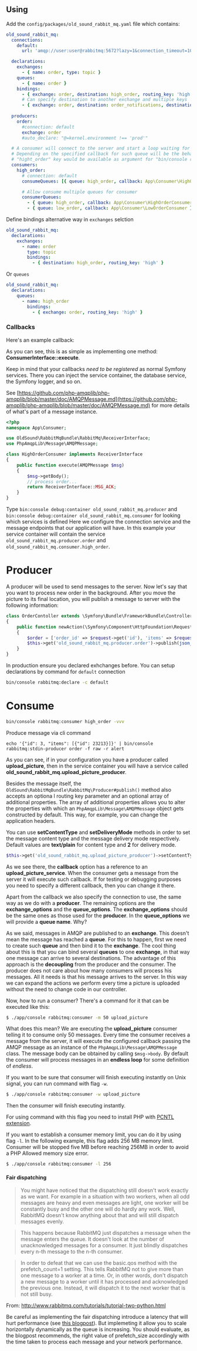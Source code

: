 ## Using ##

Add the `config/packages/old_sound_rabbit_mq.yaml` file which contains:

```yaml
old_sound_rabbit_mq:
  connections:
    default:
      url: 'amqp://user:user@rabbitmq:5672?lazy=1&connection_timeout=10'

  declarations:
    exchanges:
      - { name: order, type: topic }
    queues:
      - { name: order }
    bindings:
      - { exchange: order, destination: high_order, routing_key: 'high' }
      # Can specify destination to another exchange and multiple keys
      - { exchange: order, destination: order_notifications, destination_is_exchange: true, routing_keys: ['high', 'middle'] }
  
  producers:
    order:
      #connection: default
      exchange: order
      #auto_declare: "@=kernel.environment !== 'prod'"

  # A consumer will connect to the server and start a loop waiting for incoming messages to process.
  # Depending on the specified callback for such queue will be the behavior it will have.
  # "hight_order" key would be available as argument for "bin/console rabbitmq:consumer" command
  consumers:
    high_order:
      # connection: default
      consumeQueues: [{ queue: high_order, callback: App\Consumer\HighOrderConsumer }]

      # Allow consume multiple queues for consumer
      consumerQueues:
        - { queue: high_order, callback: App\Consumer\HighOrderConsumer }
        - { queue: low_order, callback: App\Consumer\LowOrderConsumer }
```

Define bindings alternative way in `exchanges` selction
```yaml
old_sound_rabbit_mq:
  declarations:
    exchanges:
      - name: order
        type: topic
        bindings:
          - { destination: high_order, routing_key: 'high' }
```

Or `queues`
```yaml
old_sound_rabbit_mq:
  declarations:
    queues:
      - name: high_order
        bindings:
          - { exchange: order, routing_key: 'high' }
```

### Callbacks ###

Here's an example callback:

As you can see, this is as simple as implementing one method: __ConsumerInterface::execute__.

Keep in mind that your callbacks _need to be registered_ as normal Symfony services. There you can inject the service container, the database service, the Symfony logger, and so on.

See [https://github.com/php-amqplib/php-amqplib/blob/master/doc/AMQPMessage.md](https://github.com/php-amqplib/php-amqplib/blob/master/doc/AMQPMessage.md) for more details of what's part of a message instance.

```php
<?php
namespace App\Consumer;

use OldSound\RabbitMqBundle\RabbitMq\ReceiverInterface;
use PhpAmqpLib\Message\AMQPMessage;

class HighOrderConsumer implements ReceiverInterface
{
    public function execute(AMQPMessage $msg)
    {
        $msg->getBody();
        // process order...
        return ReceiverInterface::MSG_ACK;
    }
}
```

Type `bin:console debug:container old_sound_rabbit_mq.producer` and `bin:console debug:container old_sound_rabbit_mq.consumer` for looking which services is defined
Here we configure the connection service and the message endpoints that our application will have.
In this example your service container will contain the service `old_sound_rabbit_mq.producer.order` and `old_sound_rabbit_mq.consumer.high_order`.

# Producer #

A producer will be used to send messages to the server.
Now let's say that you want to process new order in the background. After you move the picture to its final location, you will publish a message to server with the following information:

```php
class OrderContoller extends \Symfony\Bundle\FrameworkBundle\Controller\AbstractController
{
    public function newAction(\Symfony\Component\HttpFoundation\Request $request)
    {
        $order = ['order_id' => $request->get('id'), 'items' => $request->get('items')];
        $this->get('old_sound_rabbit_mq.producer.order')->publish(json_encode($order), 'high');
    }
}
```

In production ensure you declared exhchanges before. You can setup declarations by command for `default` connection
```bash
bin/console rabbitmq:declare -c default
```

# Consume #

```bash
bin/console rabbitmq:consumer high_order -vvv
```

Produce message via cli command
```shell
echo '{"id": 3, "items": [{"id": 23213}]}' | bin/console rabbitmq:stdin-producer order -f raw -r alert
```



As you can see, if in your configuration you have a producer called __upload\_picture__, then in the service container you will have a service called __old_sound_rabbit_mq.upload\_picture\_producer__.

Besides the message itself, the `OldSound\RabbitMqBundle\RabbitMq\Producer#publish()` method also accepts an optiona l routing key parameter and an optional array of additional properties. The array of additional properties allows you to alter the properties with which an `PhpAmqpLib\Message\AMQPMessage` object gets constructed by default. This way, for example, you can change the application headers.

You can use __setContentType__ and __setDeliveryMode__ methods in order to set the message content type and the message
delivery mode respectively. Default values are __text/plain__ for content type and __2__ for delivery mode.

```php
$this->get('old_sound_rabbit_mq.upload_picture_producer')->setContentType('application/json');
```

As we see there, the __callback__ option has a reference to an __upload\_picture\_service__. When the consumer gets a message from the server it will execute such callback. If for testing or debugging purposes you need to specify a different callback, then you can change it there.

Apart from the callback we also specify the connection to use, the same way as we do with a __producer__. The remaining options are the __exchange\_options__ and the __queue\_options__. The __exchange\_options__ should be the same ones as those used for the __producer__. In the __queue\_options__ we will provide a __queue name__. Why?

As we said, messages in AMQP are published to an __exchange__. This doesn't mean the message has reached a __queue__. For this to happen, first we need to create such __queue__ and then bind it to the __exchange__. The cool thing about this is that you can bind several __queues__ to one __exchange__, in that way one message can arrive to several destinations. The advantage of this approach is the __decoupling__ from the producer and the consumer. The producer does not care about how many consumers will process his messages. All it needs is that his message arrives to the server. In this way we can expand the actions we perform every time a picture is uploaded without the need to change code in our controller.

Now, how to run a consumer? There's a command for it that can be executed like this:

```bash
$ ./app/console rabbitmq:consumer -m 50 upload_picture
```

What does this mean? We are executing the __upload\_picture__ consumer telling it to consume only 50 messages. Every time the consumer receives a message from the server, it will execute the configured callback passing the AMQP message as an instance of the `PhpAmqpLib\Message\AMQPMessage` class. The message body can be obtained by calling `$msg->body`. By default the consumer will process messages in an __endless loop__ for some definition of _endless_.

If you want to be sure that consumer will finish executing instantly on Unix signal, you can run command with flag `-w`.

```bash
$ ./app/console rabbitmq:consumer -w upload_picture
```

Then the consumer will finish executing instantly.

For using command with this flag you need to install PHP with [PCNTL extension](http://www.php.net/manual/en/book.pcntl.php).

If you want to establish a consumer memory limit, you can do it by using flag `-l`. In the following example, this flag adds 256 MB memory limit. Consumer will be stopped five MB before reaching 256MB in order to avoid a PHP Allowed memory size error.

```bash
$ ./app/console rabbitmq:consumer -l 256
```



#### Fair dispatching ####

> You might have noticed that the dispatching still doesn't work exactly as we want. For example in a situation with two workers, when all odd messages are heavy and even messages are light, one worker will be constantly busy and the other one will do hardly any work. Well, RabbitMQ doesn't know anything about that and will still dispatch messages evenly.

> This happens because RabbitMQ just dispatches a message when the message enters the queue. It doesn't look at the number of unacknowledged messages for a consumer. It just blindly dispatches every n-th message to the n-th consumer.

> In order to defeat that we can use the basic.qos method with the prefetch_count=1 setting. This tells RabbitMQ not to give more than one message to a worker at a time. Or, in other words, don't dispatch a new message to a worker until it has processed and acknowledged the previous one. Instead, it will dispatch it to the next worker that is not still busy.

From: http://www.rabbitmq.com/tutorials/tutorial-two-python.html

Be careful as implementing the fair dispatching introduce a latency that will hurt performance (see [this blogpost](http://www.rabbitmq.com/blog/2012/05/11/some-queuing-theory-throughput-latency-and-bandwidth/)). But implemeting it allow you to scale horizontally dynamically as the queue is increasing.
You should evaluate, as the blogpost recommends, the right value of prefetch_size accordingly with the time taken to process each message and your network performance.
